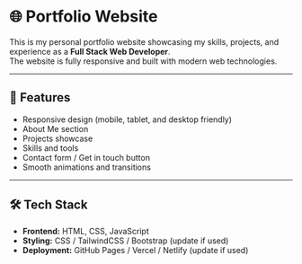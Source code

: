 # 🌐 Portfolio Website

This is my personal portfolio website showcasing my skills, projects, and experience as a **Full Stack Web Developer**.  
The website is fully responsive and built with modern web technologies.

---

## 🚀 Features
- Responsive design (mobile, tablet, and desktop friendly)
- About Me section
- Projects showcase
- Skills and tools
- Contact form / Get in touch button
- Smooth animations and transitions

---

## 🛠️ Tech Stack
- **Frontend:** HTML, CSS, JavaScript  
- **Styling:** CSS / TailwindCSS / Bootstrap (update if used)  
- **Deployment:** GitHub Pages / Vercel / Netlify (update if used)  